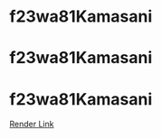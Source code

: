 # f23wa81Kamasani
# f23wa81Kamasani
# f23wa81Kamasani
[Render Link](https://f23wa81kamasani.onrender.com)
